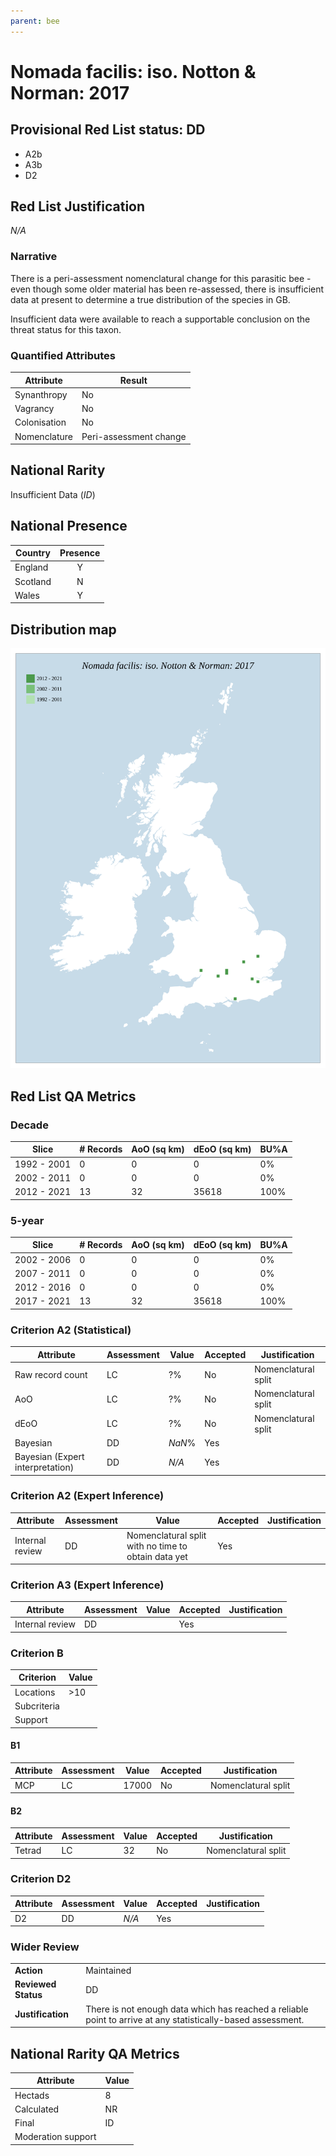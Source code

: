```yaml
---
parent: bee
---
```


# Nomada facilis: iso. Notton & Norman: 2017

## Provisional Red List status: DD
- A2b
- A3b
- D2

## Red List Justification
*N/A*

### Narrative
There is a peri-assessment nomenclatural change for this parasitic bee - even though some older material has been re-assessed, there is insufficient data at present to determine a true distribution of the species in GB.

Insufficient data were available to reach a supportable conclusion on the threat status for this taxon.

### Quantified Attributes
|Attribute|Result|
|---|---|
|Synanthropy|No|
|Vagrancy|No|
|Colonisation|No|
|Nomenclature|Peri-assessment change|


## National Rarity
Insufficient Data (*ID*)

## National Presence
|Country|Presence
|---|:-:|
|England|Y|
|Scotland|N|
|Wales|Y|


## Distribution map
![](../map/310.svg)

## Red List QA Metrics
### Decade
| Slice | # Records | AoO (sq km) | dEoO (sq km) |BU%A |
|---|---|---|---|---|
|1992 - 2001|0|0|0|0%|
|2002 - 2011|0|0|0|0%|
|2012 - 2021|13|32|35618|100%|

### 5-year
| Slice | # Records | AoO (sq km) | dEoO (sq km) |BU%A |
|---|---|---|---|---|
|2002 - 2006|0|0|0|0%|
|2007 - 2011|0|0|0|0%|
|2012 - 2016|0|0|0|0%|
|2017 - 2021|13|32|35618|100%|

### Criterion A2 (Statistical)
|Attribute|Assessment|Value|Accepted|Justification
|---|---|---|---|---|
|Raw record count|LC|?%|No|Nomenclatural split|
|AoO|LC|?%|No|Nomenclatural split|
|dEoO|LC|?%|No|Nomenclatural split|
|Bayesian|DD|*NaN*%|Yes||
|Bayesian (Expert interpretation)|DD|*N/A*|Yes||

### Criterion A2 (Expert Inference)
|Attribute|Assessment|Value|Accepted|Justification
|---|---|---|---|---|
|Internal review|DD|Nomenclatural split with no time to obtain data yet|Yes||

### Criterion A3 (Expert Inference)
|Attribute|Assessment|Value|Accepted|Justification
|---|---|---|---|---|
|Internal review|DD||Yes||

### Criterion B
|Criterion| Value|
|---|---|
|Locations|>10|
|Subcriteria||
|Support||

#### B1
|Attribute|Assessment|Value|Accepted|Justification
|---|---|---|---|---|
|MCP|LC|17000|No|Nomenclatural split|

#### B2
|Attribute|Assessment|Value|Accepted|Justification
|---|---|---|---|---|
|Tetrad|LC|32|No|Nomenclatural split|

### Criterion D2
|Attribute|Assessment|Value|Accepted|Justification
|---|---|---|---|---|
|D2|DD|*N/A*|Yes||

### Wider Review
|  |  |
|---|---|
|**Action**|Maintained|
|**Reviewed Status**|DD|
|**Justification**|There is not enough data which has reached a reliable point to arrive at any statistically-based assessment.|

## National Rarity QA Metrics
|Attribute|Value|
|---|---|
|Hectads|8|
|Calculated|NR|
|Final|ID|
|Moderation support||
